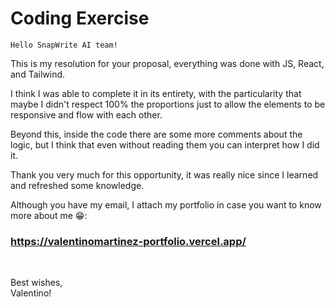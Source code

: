 # Coding Exercise

    Hello SnapWrite AI team!

This is my resolution for your proposal, everything was done with JS, React, and Tailwind.

I think I was able to complete it in its entirety, with the particularity that maybe I didn't respect 100% the proportions just to allow the elements to be responsive and flow with each other.

Beyond this, inside the code there are some more comments about the logic, but I think that even without reading them you can interpret how I did it.

Thank you very much for this opportunity, it was really nice since I learned and refreshed some knowledge.

Although you have my email, I attach my portfolio in case you want to know more about me 😁:

### https://valentinomartinez-portfolio.vercel.app/

<br>

Best wishes, <br>
Valentino!

